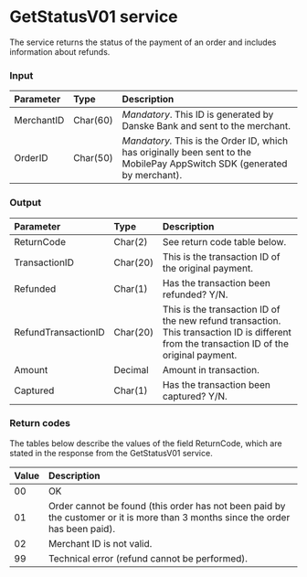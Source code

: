 # GetStatusV01 service #
The service returns the status of the payment of an order and includes information about refunds.

### Input ###
|Parameter|Type|Description|
|:--------|:---|:----------|
|MerchantID|Char(60)|_Mandatory_. This ID is generated by Danske Bank and sent to the merchant.|
|OrderID|Char(50)|_Mandatory._ This is the Order ID, which has originally been sent to the MobilePay AppSwitch SDK (generated by merchant).|

### Output ###
|Parameter|Type|Description|
|:--------|:---|:----------|
|ReturnCode|Char(2)|See return code table below.|
|TransactionID|Char(20)|This is the transaction ID of the original payment.|
|Refunded|Char(1)|Has the transaction been refunded? Y/N.|
|RefundTransactionID|Char(20)|This is the transaction ID of the new refund transaction. This transaction ID is different from the transaction ID of the original payment.|
|Amount|Decimal|Amount in transaction.|
|Captured|Char(1)|Has the transaction been captured? Y/N.|

### Return codes ###
The tables below describe the values of the field ReturnCode, which are stated in the response from the GetStatusV01 service.

|Value|Description|
|:----|:----------|
|00|OK|
|01|Order cannot be found (this order has not been paid by the customer or it is more than 3 months since the order has been paid).|
|02|Merchant ID is not valid.|
|99|Technical error (refund cannot be performed).|